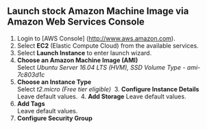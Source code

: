## Launch stock Amazon Machine Image via Amazon Web Services Console

1. Login to [AWS Console] (http://www.aws.amazon.com).
2. Select **EC2** (Elastic Compute Cloud) from the available services.
3. Select **Launch Instance** to enter launch wizard.
  1. **Choose an Amazon Machine Image (AMI)**  
    Select *Ubuntu Server 16.04 LTS (HVM), SSD Volume Type - ami-7c803d1c*
  2. **Choose an Instance Type**  
    Select *t2.micro (Free tier eligible)*
  3. **Configure Instance Details**  
    Leave default values.
  4. **Add Storage** 
    Leave default values.
  5. **Add Tags**  
    Leave default values.
  6. **Configure Security Group**  
